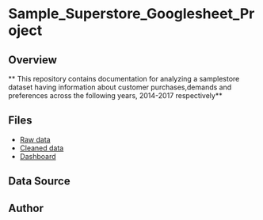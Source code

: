 # Sample_Superstore_Googlesheet_Project
## Overview
** This repository contains documentation for analyzing a samplestore dataset having information about customer purchases,demands and preferences across the following years, 2014-2017 respectively**
## Files
- [Raw data](https://drive.google.com/drive/folders/1QXtmrFtaDpANnL8DYK6_WU64mbB_Y477?usp=drive_link)
- [Cleaned data](https://drive.google.com/drive/folders/1HSGFcSMLreZdxKnuDL5qYBINghmTRq42?usp=drive_link)
- [Dashboard](https://drive.google.com/drive/folders/1oksKOZozVYZvvkL-exK9XAMtCJM93VSS?usp=drive_link)

## Data Source
## Author
